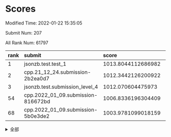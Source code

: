 # Scores

Modified Time: 2022-01-22 15:35:05

Submit Num: 207

All Rank Num: 61797

| rank |               submit               |       score        |       sigma        | pk_num |
| :--- | :--------------------------------- | :----------------- | :----------------- | :----- |
| 1    | jsonzb.test.test_1                 | 1013.8044112686982 | 0.8291403313897857 | 1197   |
| 2    | cpp.21_12_24.submission-2b2ea0d7   | 1012.3442126200922 | 0.7771148221990709 | 1191   |
| 3    | jsonzb.test.submission_level_4     | 1012.070604475973  | 0.7933534726067897 | 1187   |
| 54   | cpp.2022_01_09.submission-816672bd | 1006.8336196304409 | 0.7192051981991855 | 1187   |
| 68   | cpp.2022_01_09.submission-5b0e3de2 | 1003.9781099018159 | 0.7101166975739156 | 1194   |


<details>
<summary>全部</summary>

| rank |                 submit                 |       score        |       sigma        | pk_num |
| :--- | :------------------------------------- | :----------------- | :----------------- | :----- |
| 1    | jsonzb.test.test_1                     | 1013.8044112686982 | 0.8291403313897857 | 1197   |
| 2    | cpp.21_12_24.submission-2b2ea0d7       | 1012.3442126200922 | 0.7771148221990709 | 1191   |
| 3    | jsonzb.test.submission_level_4         | 1012.070604475973  | 0.7933534726067897 | 1187   |
| 4    | gobigger.level_3.submission_level_3_40 | 1011.6599728509759 | 0.7902971054712892 | 1196   |
| 5    | gobigger.level_3.submission_level_3_1  | 1011.4502357085041 | 0.7762271762450202 | 1196   |
| 6    | gobigger.level_3.submission_level_3_24 | 1011.403307770708  | 0.7861560441212516 | 1193   |
| 7    | gobigger.level_3.submission_level_3_45 | 1011.1323656313019 | 0.7637611344147771 | 1193   |
| 8    | gobigger.level_3.submission_level_3_4  | 1011.0583341507304 | 0.7652569397457615 | 1195   |
| 9    | gobigger.level_3.submission_level_3_8  | 1010.9425292292758 | 0.7924072046776167 | 1194   |
| 10   | gobigger.level_3.submission_level_3_42 | 1010.687746468528  | 0.7546691165200535 | 1192   |
| 11   | gobigger.level_3.submission_level_3_15 | 1010.6501893889026 | 0.7609909034394815 | 1196   |
| 12   | gobigger.level_3.submission_level_3_41 | 1010.5689174542123 | 0.7865097347314403 | 1196   |
| 13   | gobigger.level_3.submission_level_3_37 | 1010.4233135452359 | 0.7582528817738983 | 1199   |
| 14   | gobigger.level_3.submission_level_3_29 | 1010.3630856931848 | 0.7628192429934313 | 1194   |
| 15   | gobigger.level_3.submission_level_3_35 | 1010.3199767444097 | 0.7506684249881821 | 1191   |
| 16   | gobigger.level_3.submission_level_3_18 | 1010.2903831433678 | 0.7711706440480052 | 1198   |
| 17   | gobigger.level_3.submission_level_3_20 | 1010.2445995585524 | 0.7529571966666353 | 1194   |
| 18   | gobigger.level_3.submission_level_3_26 | 1010.2238129875078 | 0.7809592365980782 | 1192   |
| 19   | gobigger.level_3.submission_level_3_23 | 1010.1228532108661 | 0.7822744895187035 | 1194   |
| 20   | gobigger.level_3.submission_level_3_32 | 1010.053971922976  | 0.7595052305221232 | 1188   |
| 21   | gobigger.level_3.submission_level_3_5  | 1010.0080987385066 | 0.7460049672923111 | 1197   |
| 22   | gobigger.level_3.submission_level_3_46 | 1009.9520854225892 | 0.7607300217949371 | 1192   |
| 23   | gobigger.level_3.submission_level_3_49 | 1009.9224865435378 | 0.7687081591844324 | 1201   |
| 24   | gobigger.level_3.submission_level_3_38 | 1009.8269812250816 | 0.7776537360766194 | 1190   |
| 25   | gobigger.level_3.submission_level_3_34 | 1009.7928647887691 | 0.7328484587243629 | 1195   |
| 26   | gobigger.level_3.submission_level_3_9  | 1009.7705653309927 | 0.7723457752159718 | 1190   |
| 27   | gobigger.level_3.submission_level_3_39 | 1009.7151598266136 | 0.7489688057764672 | 1200   |
| 28   | gobigger.level_3.submission_level_3_12 | 1009.6671655464243 | 0.7553661653459584 | 1193   |
| 29   | gobigger.level_3.submission_level_3_25 | 1009.5317710758311 | 0.7415845493950259 | 1197   |
| 30   | gobigger.level_3.submission_level_3_48 | 1009.5014326708198 | 0.7616977093928827 | 1191   |
| 31   | gobigger.level_3.submission_level_3_19 | 1009.4925265708777 | 0.7465641654212258 | 1196   |
| 32   | gobigger.level_3.submission_level_3_10 | 1009.4807255961517 | 0.7603888841946778 | 1191   |
| 33   | gobigger.level_3.submission_level_3_11 | 1009.4166008003011 | 0.749100171673217  | 1194   |
| 34   | gobigger.level_3.submission_level_3_13 | 1009.4080642070757 | 0.7538848918060003 | 1194   |
| 35   | gobigger.level_3.submission_level_3_22 | 1009.3748728721812 | 0.7402609718102519 | 1199   |
| 36   | gobigger.level_3.submission_level_3_21 | 1009.3299926678778 | 0.731794110852676  | 1189   |
| 37   | gobigger.level_3.submission_level_3_30 | 1009.2980664481021 | 0.7551640843247054 | 1194   |
| 38   | gobigger.level_3.submission_level_3_2  | 1009.2477572807906 | 0.7739149749461655 | 1196   |
| 39   | gobigger.level_3.submission_level_3_14 | 1009.1495188773431 | 0.7489969359304447 | 1197   |
| 40   | gobigger.level_3.submission_level_3_33 | 1009.0823465812007 | 0.7530986301448724 | 1185   |
| 41   | gobigger.level_3.submission_level_3_6  | 1009.0769337908329 | 0.7573354237949665 | 1197   |
| 42   | gobigger.level_3.submission_level_3_17 | 1009.0649644219459 | 0.7334827581734846 | 1186   |
| 43   | gobigger.level_3.submission_level_3_44 | 1009.0123679959181 | 0.7491556567032205 | 1191   |
| 44   | gobigger.level_3.submission_level_3_43 | 1008.9195784159056 | 0.7406957179363725 | 1194   |
| 45   | gobigger.level_3.submission_level_3_47 | 1008.7653769811163 | 0.767614286605592  | 1193   |
| 46   | gobigger.level_3.submission_level_3_0  | 1008.7045970375638 | 0.7657689854423219 | 1191   |
| 47   | gobigger.level_3.submission_level_3_3  | 1008.6869145606512 | 0.7417491363559289 | 1193   |
| 48   | gobigger.level_3.submission_level_3_31 | 1008.6691427623688 | 0.7463754938765268 | 1194   |
| 49   | gobigger.level_3.submission_level_3_28 | 1008.6409489677372 | 0.7290569787854723 | 1194   |
| 50   | gobigger.level_3.submission_level_3_27 | 1008.6036562053614 | 0.7513796634584509 | 1195   |
| 51   | gobigger.level_3.submission_level_3_7  | 1008.5337454542275 | 0.7346643879878169 | 1191   |
| 52   | gobigger.level_3.submission_level_3_36 | 1008.1443794026065 | 0.7434375846911453 | 1197   |
| 53   | gobigger.level_3.submission_level_3_16 | 1008.0161544338489 | 0.7464561352167308 | 1197   |
| 54   | cpp.2022_01_09.submission-816672bd     | 1006.8336196304409 | 0.7192051981991855 | 1187   |
| 55   | gobigger.level_1.submission_level_1_28 | 1004.6861253002404 | 0.7215229420376716 | 1198   |
| 56   | gobigger.level_1.submission_level_1_39 | 1004.6258148651184 | 0.7094752647150961 | 1199   |
| 57   | gobigger.level_1.submission_level_1_23 | 1004.5878490174705 | 0.7150605866081033 | 1197   |
| 58   | gobigger.level_1.submission_level_1_3  | 1004.5619904860168 | 0.7134141173347246 | 1198   |
| 59   | gobigger.level_1.submission_level_1_19 | 1004.5364502565365 | 0.7229376177856921 | 1196   |
| 60   | gobigger.level_1.submission_level_1_20 | 1004.336573707017  | 0.7064152761301578 | 1192   |
| 61   | gobigger.level_1.submission_level_1_24 | 1004.3290390665123 | 0.7104857776409879 | 1196   |
| 62   | gobigger.level_1.submission_level_1_26 | 1004.2386191772362 | 0.7222718554978768 | 1191   |
| 63   | gobigger.level_1.submission_level_1_12 | 1004.2028768157023 | 0.7107162883612905 | 1192   |
| 64   | gobigger.level_1.submission_level_1_36 | 1004.1854562833789 | 0.7178308946741825 | 1197   |
| 65   | gobigger.level_1.submission_level_1_32 | 1004.1314358042135 | 0.7170994708368482 | 1195   |
| 66   | gobigger.level_1.submission_level_1_46 | 1004.0481066083637 | 0.7146629912209339 | 1197   |
| 67   | gobigger.level_1.submission_level_1_45 | 1004.005205413981  | 0.7096110010855202 | 1191   |
| 68   | cpp.2022_01_09.submission-5b0e3de2     | 1003.9781099018159 | 0.7101166975739156 | 1194   |
| 69   | gobigger.level_1.submission_level_1_4  | 1003.9326291632894 | 0.7027628754516243 | 1193   |
| 70   | gobigger.level_1.submission_level_1_2  | 1003.9261085957496 | 0.7263642248203558 | 1196   |
| 71   | gobigger.level_1.submission_level_1_25 | 1003.9182079610925 | 0.711475972084324  | 1198   |
| 72   | gobigger.level_1.submission_level_1_17 | 1003.9176402326301 | 0.7185204125976611 | 1194   |
| 73   | gobigger.level_1.submission_level_1_8  | 1003.9125989433098 | 0.7184026474357853 | 1197   |
| 74   | gobigger.level_1.submission_level_1_27 | 1003.7871706028907 | 0.7166014193210215 | 1199   |
| 75   | gobigger.level_1.submission_level_1_15 | 1003.7175507650908 | 0.7245090150988462 | 1196   |
| 76   | gobigger.level_1.submission_level_1_41 | 1003.6418477749556 | 0.7091544154709453 | 1194   |
| 77   | gobigger.level_1.submission_level_1_37 | 1003.5830685019392 | 0.7086022841185071 | 1193   |
| 78   | gobigger.level_1.submission_level_1_31 | 1003.4976166764142 | 0.7251658476020175 | 1199   |
| 79   | gobigger.level_1.submission_level_1_11 | 1003.4857439201909 | 0.7207474291821063 | 1197   |
| 80   | gobigger.level_1.submission_level_1_49 | 1003.3897636828053 | 0.7042837786817    | 1197   |
| 81   | gobigger.level_1.submission_level_1_34 | 1003.3880630222479 | 0.7261650489564581 | 1199   |
| 82   | gobigger.level_1.submission_level_1_30 | 1003.3500131584345 | 0.7228495517678244 | 1188   |
| 83   | gobigger.level_1.submission_level_1_1  | 1003.337786766602  | 0.7106665595806574 | 1194   |
| 84   | gobigger.level_1.submission_level_1_5  | 1003.2717353207485 | 0.7278700908631712 | 1195   |
| 85   | gobigger.level_1.submission_level_1_47 | 1003.2681551873986 | 0.7237058223684916 | 1190   |
| 86   | gobigger.level_1.submission_level_1_35 | 1003.203800151839  | 0.7262192521105192 | 1191   |
| 87   | gobigger.level_1.submission_level_1_40 | 1003.188706812137  | 0.7150727126546678 | 1189   |
| 88   | gobigger.level_1.submission_level_1_22 | 1003.1544332783338 | 0.7158060606264222 | 1197   |
| 89   | gobigger.level_1.submission_level_1_43 | 1003.1104984781264 | 0.7164727866840803 | 1197   |
| 90   | gobigger.level_1.submission_level_1_33 | 1003.106881225924  | 0.7212598581391235 | 1196   |
| 91   | gobigger.level_1.submission_level_1_13 | 1003.0628711393729 | 0.7115739798500565 | 1191   |
| 92   | gobigger.level_1.submission_level_1_16 | 1003.0524663613718 | 0.7127500311647991 | 1198   |
| 93   | gobigger.level_1.submission_level_1_29 | 1002.9812453263035 | 0.7131488846161322 | 1192   |
| 94   | gobigger.level_1.submission_level_1_14 | 1002.9444556896939 | 0.7216379022247652 | 1192   |
| 95   | gobigger.level_1.submission_level_1_38 | 1002.8543889592434 | 0.7171784677149312 | 1195   |
| 96   | gobigger.level_1.submission_level_1_42 | 1002.8494819766651 | 0.7104958213035644 | 1191   |
| 97   | gobigger.level_1.submission_level_1_18 | 1002.5628827783395 | 0.7096626418255942 | 1191   |
| 98   | gobigger.level_1.submission_level_1_21 | 1002.4022436702878 | 0.7069939373506714 | 1193   |
| 99   | gobigger.level_1.submission_level_1_48 | 1002.2573252756264 | 0.7267312741698637 | 1203   |
| 100  | gobigger.level_1.submission_level_1_6  | 1002.2165261258683 | 0.7113827690165361 | 1202   |
| 101  | gobigger.level_1.submission_level_1_7  | 1002.1048635192814 | 0.7193233763274531 | 1197   |
| 102  | gobigger.level_1.submission_level_1_0  | 1001.855955663249  | 0.7184984281256793 | 1189   |
| 103  | gobigger.level_1.submission_level_1_44 | 1001.8422024180131 | 0.7008166134165305 | 1194   |
| 104  | gobigger.level_1.submission_level_1_9  | 1001.8104589361378 | 0.7174061379181449 | 1189   |
| 105  | gobigger.level_1.submission_level_1_10 | 1001.5703289522186 | 0.7190055014117822 | 1193   |
| 106  | gobigger.random.submission_random_13   | 997.1847058532416  | 0.7138832512744402 | 1190   |
| 107  | gobigger.random.submission_random_31   | 997.0301187695816  | 0.716329238837933  | 1198   |
| 108  | gobigger.random.submission_random_36   | 996.923029083372   | 0.7144963645109342 | 1196   |
| 109  | gobigger.random.submission_random_30   | 996.7670564931495  | 0.7057276540278246 | 1189   |
| 110  | gobigger.random.submission_random_15   | 996.527293574879   | 0.7170902776416734 | 1194   |
| 111  | gobigger.random.submission_random_5    | 996.3815871636972  | 0.7113120781531544 | 1197   |
| 112  | gobigger.random.submission_random_8    | 996.2881917129891  | 0.6996659265124213 | 1193   |
| 113  | gobigger.random.submission_random_1    | 996.2873419107901  | 0.7209384189718475 | 1195   |
| 114  | gobigger.random.submission_random_47   | 996.2378852628976  | 0.69624503128516   | 1194   |
| 115  | gobigger.random.submission_random_39   | 996.1255892381125  | 0.7023848534558889 | 1195   |
| 116  | gobigger.random.submission_random_16   | 996.1203672858184  | 0.7059703814686534 | 1193   |
| 117  | gobigger.random.submission_random_4    | 996.1103952590073  | 0.7201950033247828 | 1197   |
| 118  | gobigger.random.submission_random_48   | 996.0135648881856  | 0.7040753719665299 | 1197   |
| 119  | gobigger.random.submission_random_14   | 996.0033659455908  | 0.712944983927448  | 1196   |
| 120  | gobigger.random.submission_random_44   | 995.9295700489096  | 0.7105828683239854 | 1195   |
| 121  | gobigger.random.submission_random_34   | 995.9206381875372  | 0.7201737836656945 | 1200   |
| 122  | gobigger.random.submission_random_7    | 995.9174331317661  | 0.7046362314218502 | 1199   |
| 123  | gobigger.random.submission_random_46   | 995.9167864048019  | 0.7034155829905345 | 1189   |
| 124  | gobigger.random.submission_random_17   | 995.8978679892797  | 0.7110877495207524 | 1190   |
| 125  | gobigger.random.submission_random_40   | 995.8791826712655  | 0.7187474925477241 | 1192   |
| 126  | gobigger.random.submission_random_27   | 995.8705123984905  | 0.7170348485929559 | 1196   |
| 127  | gobigger.random.submission_random_21   | 995.8601003050479  | 0.7203934717959973 | 1199   |
| 128  | gobigger.random.submission_random_33   | 995.8060487429146  | 0.713389749108068  | 1193   |
| 129  | gobigger.random.submission_random_2    | 995.7997824218877  | 0.7014257913808878 | 1202   |
| 130  | gobigger.random.submission_random_24   | 995.7751599783913  | 0.7270331233315783 | 1193   |
| 131  | gobigger.random.submission_random_3    | 995.681150645299   | 0.726292403012473  | 1192   |
| 132  | gobigger.random.submission_random_18   | 995.6725168232641  | 0.7024994482167654 | 1193   |
| 133  | gobigger.random.submission_random_35   | 995.6194616121983  | 0.7121943938118565 | 1193   |
| 134  | gobigger.random.submission_random_37   | 995.570797432747   | 0.714062422257773  | 1187   |
| 135  | gobigger.random.submission_random_42   | 995.560755087916   | 0.7032980701977873 | 1194   |
| 136  | gobigger.random.submission_random_20   | 995.5513069827477  | 0.7168433382021671 | 1192   |
| 137  | gobigger.random.submission_random_25   | 995.4995809034085  | 0.7134152182346721 | 1196   |
| 138  | gobigger.random.submission_random_45   | 995.4373880190212  | 0.7291851870179807 | 1191   |
| 139  | gobigger.random.submission_random_23   | 995.4234494579272  | 0.7118424375090645 | 1192   |
| 140  | gobigger.random.submission_random_43   | 995.4137211041522  | 0.7163654389399403 | 1195   |
| 141  | gobigger.random.submission_random_19   | 995.4021076061484  | 0.7125192533990065 | 1195   |
| 142  | gobigger.random.submission_random_29   | 995.399360701599   | 0.7026900195649582 | 1198   |
| 143  | gobigger.random.submission_random_32   | 995.3822470306611  | 0.7097181171346989 | 1191   |
| 144  | gobigger.random.submission_random_41   | 995.3806737213912  | 0.71238188875228   | 1197   |
| 145  | gobigger.random.submission_random_12   | 995.3418407269374  | 0.7179139695004386 | 1193   |
| 146  | gobigger.random.submission_random_38   | 995.3305082540825  | 0.7074577343423621 | 1197   |
| 147  | gobigger.random.submission_random_10   | 995.2827971249548  | 0.7124550728268084 | 1193   |
| 148  | gobigger.random.submission_random_9    | 995.2537204418569  | 0.7291817096187005 | 1195   |
| 149  | gobigger.random.submission_random_22   | 995.2133931160123  | 0.7065722181393902 | 1198   |
| 150  | gobigger.random.submission_random_28   | 995.0276330625992  | 0.7009688564048149 | 1198   |
| 151  | gobigger.random.submission_random_11   | 994.9733993060613  | 0.7103399617373707 | 1195   |
| 152  | gobigger.random.submission_random_6    | 994.9095956986728  | 0.6999960963206898 | 1193   |
| 153  | gobigger.random.submission_random_26   | 994.9034179310071  | 0.7018803372247209 | 1194   |
| 154  | gobigger.random.submission_random_49   | 994.7016832083906  | 0.7152026820791252 | 1191   |
| 155  | gobigger.random.submission_random_0    | 994.6250105336286  | 0.7095415820824054 | 1194   |
| 156  | gobigger.level_2.submission_level_2_45 | 994.0081146788114  | 0.733904602026267  | 1188   |
| 157  | gobigger.level_2.submission_level_2_32 | 993.8605274242428  | 0.7300867161730191 | 1192   |
| 158  | gobigger.level_2.submission_level_2_41 | 993.7411459879239  | 0.7245409358032272 | 1196   |
| 159  | gobigger.level_2.submission_level_2_14 | 993.7138153389535  | 0.7336237898746698 | 1196   |
| 160  | gobigger.level_2.submission_level_2_49 | 993.6263569865969  | 0.7350067960246168 | 1198   |
| 161  | gobigger.level_2.submission_level_2_30 | 993.2730627947217  | 0.7301702584090445 | 1189   |
| 162  | gobigger.level_2.submission_level_2_44 | 993.2677846650121  | 0.7300218768887599 | 1189   |
| 163  | gobigger.level_2.submission_level_2_25 | 993.2624034576509  | 0.7306960527886218 | 1196   |
| 164  | gobigger.level_2.submission_level_2_6  | 993.2374550256429  | 0.749425876666985  | 1195   |
| 165  | gobigger.level_2.submission_level_2_48 | 992.8469717297954  | 0.7380498419212453 | 1192   |
| 166  | gobigger.level_2.submission_level_2_7  | 992.7867372358405  | 0.7390943331357952 | 1193   |
| 167  | gobigger.level_2.submission_level_2_3  | 992.7517260004962  | 0.7378703873822002 | 1197   |
| 168  | gobigger.level_2.submission_level_2_5  | 992.7032214002608  | 0.7296543464332784 | 1197   |
| 169  | gobigger.level_2.submission_level_2_39 | 992.6507046628577  | 0.750328077892887  | 1199   |
| 170  | gobigger.level_2.submission_level_2_21 | 992.5635148320763  | 0.7398875868612643 | 1195   |
| 171  | gobigger.level_2.submission_level_2_46 | 992.5464953456525  | 0.7399542007936538 | 1189   |
| 172  | gobigger.level_2.submission_level_2_24 | 992.5109994258643  | 0.7435201746416863 | 1194   |
| 173  | gobigger.level_2.submission_level_2_2  | 992.4793601983685  | 0.7465307998607541 | 1195   |
| 174  | gobigger.level_2.submission_level_2_26 | 992.4695906006834  | 0.7512223640469005 | 1192   |
| 175  | gobigger.level_2.submission_level_2_31 | 992.4513636918791  | 0.75113144881682   | 1192   |
| 176  | gobigger.level_2.submission_level_2_15 | 992.449183484609   | 0.7261646884193397 | 1190   |
| 177  | gobigger.level_2.submission_level_2_29 | 992.4364106163705  | 0.7398061317117831 | 1199   |
| 178  | gobigger.level_2.submission_level_2_20 | 992.391273917762   | 0.7457791479827177 | 1199   |
| 179  | gobigger.level_2.submission_level_2_42 | 992.3548968888833  | 0.7405032416380197 | 1194   |
| 180  | gobigger.level_2.submission_level_2_4  | 992.1131366957762  | 0.7393149774373245 | 1191   |
| 181  | gobigger.level_2.submission_level_2_40 | 992.0994199122878  | 0.7399169241227762 | 1194   |
| 182  | gobigger.level_2.submission_level_2_47 | 992.0971840495845  | 0.7385781172539474 | 1189   |
| 183  | gobigger.level_2.submission_level_2_0  | 992.0516993201936  | 0.7471696405124002 | 1193   |
| 184  | gobigger.level_2.submission_level_2_9  | 991.9662391087932  | 0.7420593838244163 | 1193   |
| 185  | gobigger.level_2.submission_level_2_43 | 991.9171119562341  | 0.7419298559491931 | 1193   |
| 186  | gobigger.level_2.submission_level_2_19 | 991.6957211289124  | 0.7322487917177402 | 1193   |
| 187  | gobigger.level_2.submission_level_2_10 | 991.6296953603597  | 0.7438593236561742 | 1191   |
| 188  | gobigger.level_2.submission_level_2_34 | 991.6218436807778  | 0.7664345011909236 | 1195   |
| 189  | gobigger.level_2.submission_level_2_12 | 991.6173621555059  | 0.7436880953782555 | 1191   |
| 190  | gobigger.level_2.submission_level_2_23 | 991.5429016794833  | 0.7575124133779636 | 1198   |
| 191  | gobigger.level_2.submission_level_2_27 | 991.4928773846893  | 0.780192571032791  | 1195   |
| 192  | gobigger.level_2.submission_level_2_38 | 991.4269098780746  | 0.7399375267619706 | 1198   |
| 193  | gobigger.level_2.submission_level_2_11 | 991.3501294597     | 0.7532395122410946 | 1194   |
| 194  | gobigger.level_2.submission_level_2_36 | 991.3087683116669  | 0.7450880316881072 | 1192   |
| 195  | gobigger.level_2.submission_level_2_35 | 991.2259284881408  | 0.7553121068277107 | 1194   |
| 196  | gobigger.level_2.submission_level_2_28 | 991.2166281241686  | 0.7479436999195005 | 1192   |
| 197  | gobigger.level_2.submission_level_2_22 | 991.2081069550413  | 0.7474206208159474 | 1197   |
| 198  | gobigger.level_2.submission_level_2_13 | 991.0750619901959  | 0.7625796907721926 | 1190   |
| 199  | gobigger.level_2.submission_level_2_37 | 991.0466078718672  | 0.7678300819651976 | 1195   |
| 200  | gobigger.level_2.submission_level_2_33 | 991.0462380740187  | 0.7453539978971027 | 1196   |
| 201  | gobigger.level_2.submission_level_2_17 | 991.0207051683155  | 0.755890721720384  | 1193   |
| 202  | gobigger.level_2.submission_level_2_8  | 990.9114826477147  | 0.7533328299780011 | 1197   |
| 203  | gobigger.level_2.submission_level_2_1  | 990.8851004987386  | 0.7810573058471806 | 1196   |
| 204  | gobigger.level_2.submission_level_2_18 | 990.8683467055735  | 0.7552485484295595 | 1194   |
| 205  | gobigger.level_2.submission_level_2_16 | 990.2634039942437  | 0.7635218104385058 | 1191   |
| 206  | gobigger.none.submission_none_0        | 977.346136269121   | 1.274689895825344  | 1192   |
| 207  | gobigger.none.submission_none_1        | 976.0161951991953  | 1.4119950187041548 | 1200   |

</details>